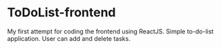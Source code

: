 # ToDoList-frontend
My first attempt for coding the frontend using ReactJS. Simple to-do-list application. User can add and delete tasks.
